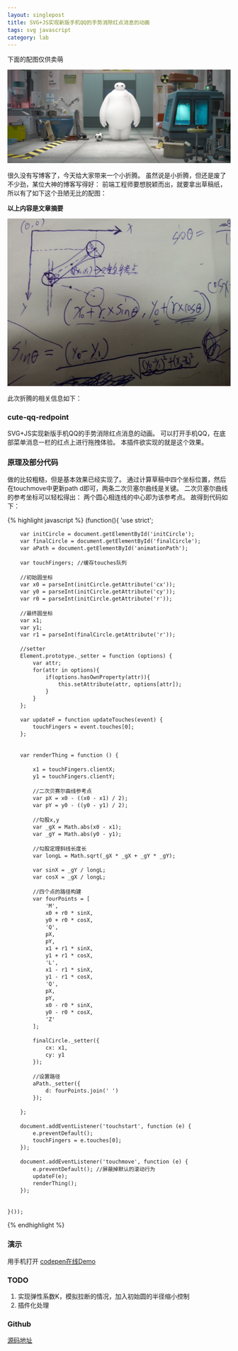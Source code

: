```yaml
---
layout: singlepost
title: SVG+JS实现新版手机QQ的手势消除红点消息的动画
tags: svg javascript
category: lab
---
```


下面的配图仅供卖萌

![](/assets/blog-images/2015-3-5/baymax.jpg)

很久没有写博客了，今天给大家带来一个小折腾。
虽然说是小折腾，但还是废了不少劲，某位大神的博客写得好：
前端工程师要想脱颖而出，就要拿出草稿纸，所以有了如下这个丑陋无比的配图：

__以上内容是文章摘要__

![Paper](https://github.com/qddegtya/cute-qq-redpoint/raw/master/paper.jpg "草稿")

此次折腾的相关信息如下：

### cute-qq-redpoint

SVG+JS实现新版手机QQ的手势消除红点消息的动画。
可以打开手机QQ，在底部菜单消息一栏的红点上进行拖拽体验。
本插件欲实现的就是这个效果。

### 原理及部分代码

做的比较粗糙，但是基本效果已经实现了。
通过计算草稿中四个坐标位置，然后在touchmove中更新path d即可，两条二次贝塞尔曲线是关键。
二次贝塞尔曲线的参考坐标可以轻松得出：
两个圆心相连线的中心即为该参考点。
故得到代码如下：

{% highlight javascript  %}
    (function(){
        'use strict';

        var initCircle = document.getElementById('initCircle');
        var finalCircle = document.getElementById('finalCircle');
        var aPath = document.getElementById('animationPath');

        var touchFingers; //缓存touches队列

        //初始圆坐标
        var x0 = parseInt(initCircle.getAttribute('cx'));
        var y0 = parseInt(initCircle.getAttribute('cy'));
        var r0 = parseInt(initCircle.getAttribute('r'));

        //最终圆坐标
        var x1;
        var y1;
        var r1 = parseInt(finalCircle.getAttribute('r'));

        //setter
        Element.prototype._setter = function (options) {
            var attr;
            for(attr in options){
                if(options.hasOwnProperty(attr)){
                    this.setAttribute(attr, options[attr]);
                }
            }
        };

        var updateF = function updateTouches(event) {
            touchFingers = event.touches[0];
        };


        var renderThing = function () {

            x1 = touchFingers.clientX;
            y1 = touchFingers.clientY;

            //二次贝赛尔曲线参考点
            var pX = x0 - ((x0 - x1) / 2);
            var pY = y0 - ((y0 - y1) / 2);

            //勾股x,y
            var _gX = Math.abs(x0 - x1);
            var _gY = Math.abs(y0 - y1);

            //勾股定理斜线长度长
            var longL = Math.sqrt(_gX * _gX + _gY * _gY);

            var sinX = _gY / longL;
            var cosX = _gX / longL;

            //四个点的路径构建
            var fourPoints = [
                'M',
                x0 + r0 * sinX,
                y0 + r0 * cosX,
                'Q',
                pX,
                pY,
                x1 + r1 * sinX,
                y1 + r1 * cosX,
                'L',
                x1 - r1 * sinX,
                y1 - r1 * cosX,
                'Q',
                pX,
                pY,
                x0 - r0 * sinX,
                y0 - r0 * cosX,
                'Z'
            ];

            finalCircle._setter({
                cx: x1,
                cy: y1
            });

            //设置路径
            aPath._setter({
                d: fourPoints.join(' ')
            });

        };

        document.addEventListener('touchstart', function (e) {
            e.preventDefault();
            touchFingers = e.touches[0];
        });

        document.addEventListener('touchmove', function (e) {
            e.preventDefault(); //屏蔽掉默认的滚动行为
            updateF(e);
            renderThing();
        });


    }());
{% endhighlight %}

### 演示

用手机打开
[codepen在线Demo](http://codepen.io/qddegtya/details/EapGWK "Demo")

### TODO

1. 实现弹性系数K，模拟拉断的情况，加入初始圆的半径缩小控制
2. 插件化处理

### Github

[源码地址](https://github.com/qddegtya/cute-qq-redpoint "源码地址")
